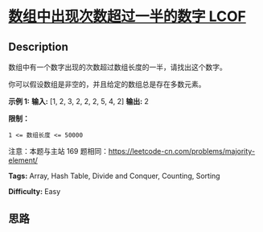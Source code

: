 # [数组中出现次数超过一半的数字  LCOF][title]

## Description

数组中有一个数字出现的次数超过数组长度的一半，请找出这个数字。



你可以假设数组是非空的，并且给定的数组总是存在多数元素。



**示例  1:**
            **输入:** [1, 2, 3, 2, 2, 2, 5, 4, 2]    **输出:** 2



**限制：**

`1 <= 数组长度 <= 50000`



注意：本题与主站 169 题相同：<https://leetcode-cn.com/problems/majority-element/>




**Tags:** Array, Hash Table, Divide and Conquer, Counting, Sorting

**Difficulty:** Easy

## 思路

[title]: https://leetcode-cn.com/problems/shu-zu-zhong-chu-xian-ci-shu-chao-guo-yi-ban-de-shu-zi-lcof
